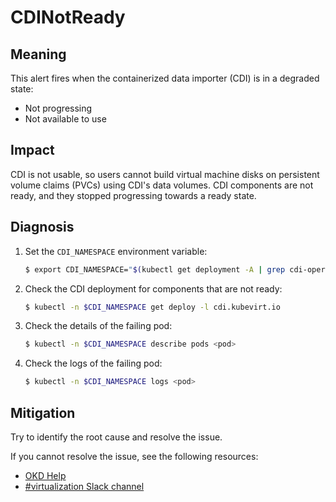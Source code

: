 # CDINotReady

## Meaning

This alert fires when the containerized data importer (CDI) is in a degraded
state:

- Not progressing
- Not available to use

## Impact

CDI is not usable, so users cannot build virtual machine disks on persistent
volume claims (PVCs) using CDI's data volumes. CDI components are not ready, and
they stopped progressing towards a ready state.

## Diagnosis

1. Set the `CDI_NAMESPACE` environment variable:

   ```bash
   $ export CDI_NAMESPACE="$(kubectl get deployment -A | grep cdi-operator | awk '{print $1}')"
   ```

2. Check the CDI deployment for components that are not ready:

   ```bash
   $ kubectl -n $CDI_NAMESPACE get deploy -l cdi.kubevirt.io
   ```

3. Check the details of the failing pod:

   ```bash
   $ kubectl -n $CDI_NAMESPACE describe pods <pod>
   ```

4. Check the logs of the failing pod:

   ```bash
   $ kubectl -n $CDI_NAMESPACE logs <pod>
   ```

## Mitigation

Try to identify the root cause and resolve the issue.

<!--DS: If you cannot resolve the issue, log in to the
link:https://access.redhat.com[Customer Portal] and open a support case,
attaching the artifacts gathered during the Diagnosis procedure.-->
<!--USstart-->
If you cannot resolve the issue, see the following resources:

- [OKD Help](https://www.okd.io/help/)
- [#virtualization Slack channel](https://kubernetes.slack.com/channels/virtualization)
<!--USend-->
